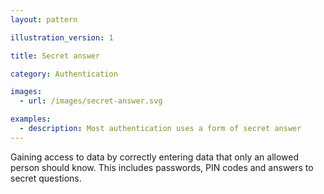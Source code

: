 ```yaml
---
layout: pattern

illustration_version: 1

title: Secret answer

category: Authentication

images:
  - url: /images/secret-answer.svg

examples:
  - description: Most authentication uses a form of secret answer
---
```


Gaining access to data by correctly entering data that only an allowed person should know. This includes passwords, PIN codes and answers to secret questions.
